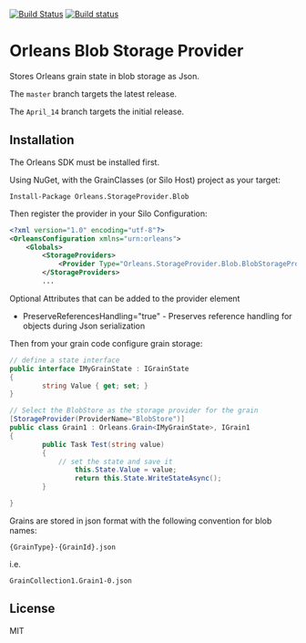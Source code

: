 [![Build Status](https://travis-ci.org/OrleansContrib/OrleansBlobStorageProvider.svg?branch=master)](https://travis-ci.org/OrleansContrib/OrleansBlobStorageProvider) [![Build status](https://ci.appveyor.com/api/projects/status/bk4x15jb2cge3vsj?svg=true)](https://ci.appveyor.com/project/richorama/orleansblobstorageprovider)

# Orleans Blob Storage Provider

Stores Orleans grain state in blob storage as Json.

The `master` branch targets the latest release.

The `April_14` branch targets the initial release.

## Installation

The Orleans SDK must be installed first.

Using NuGet, with the GrainClasses (or Silo Host) project as your target:

```
Install-Package Orleans.StorageProvider.Blob
```

Then register the provider in your Silo Configuration:

```xml
<?xml version="1.0" encoding="utf-8"?>
<OrleansConfiguration xmlns="urn:orleans">
    <Globals>
        <StorageProviders>
            <Provider Type="Orleans.StorageProvider.Blob.BlobStorageProvider" Name="BlobStore" DataConnectionString="UseDevelopmentStorage=true" ContainerName="grainstate"/>
        </StorageProviders>
        ...
```

Optional Attributes that can be added to the provider element
* PreserveReferencesHandling="true" - Preserves reference handling for objects during Json serialization

Then from your grain code configure grain storage:

```cs
// define a state interface
public interface IMyGrainState : IGrainState
{
        string Value { get; set; }
}

// Select the BlobStore as the storage provider for the grain
[StorageProvider(ProviderName="BlobStore")]
public class Grain1 : Orleans.Grain<IMyGrainState>, IGrain1
{
        public Task Test(string value)
        {
        	// set the state and save it
                this.State.Value = value;
                return this.State.WriteStateAsync();
        }

}
```

Grains are stored in json format with the following convention for blob names:

```
{GrainType}-{GrainId}.json
```

i.e.

```
GrainCollection1.Grain1-0.json
```

## License

MIT
